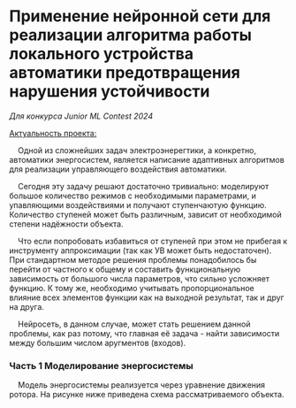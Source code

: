 # Применение нейронной сети для реализации алгоритма работы локального устройства автоматики предотвращения нарушения устойчивости

*Для конкурса Junior ML Contest 2024*

<u>Актуальность проекта:</u>

    Одной из сложнейших задач электроэнерегтики, а конкретно, автоматики энергосистем, является написание адаптивных алгоритмов для реализации управляющего воздействия автоматики.

    Сегодня эту задачу решают достаточно тривиально: моделируют большое количество режимов с необходимыми параметрами, и упавляющими воздействиями и получают ступенчаютую функцию. Количество ступеней может быть различным, зависит от необходимой степени надёжности объекта.

    Что если попробовать избавиться от ступеней при этом не прибегая к инструменту аппроксимации (так как УВ может быть недостаточен). При стандартном методое решения проблемы понадобилось бы перейти от частного к общему и составить функциональную зависимость от большого числа параметров, что сильно усложняет функцию. К тому же, необходимо учитывать пропорциональное влияние всех элементов функции как на выходной результат, так и друг на друга.

    Нейросеть, в данном случае, может стать решением данной проблемы, как раз потому, что главная её задача - найти зависимости между большим числом аругментов (входов).

### Часть 1 Моделирование энергосистемы

    Модель энергосистемы реализуется через уравнение движения ротора. На рисунке ниже приведена схема рассматриваемого объекта.